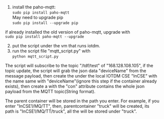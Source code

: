 1. install the paho-mqtt:  
`sudo pip install paho-mqtt`  
May need to upgrade pip  
`sudo pip install --upgrade pip`  

if already installed the old version of paho-mqtt, upgrade with  
`sudo pip install paho-mqtt --upgrade`

2. put the script under the vm that runs iotdm.
3. run the script file "mqtt_script.py" with  
`python mqtt_script.py`



The script will subscribe to the topic "/tdf/test" of "168.128.108.105",
if the topic update, the script will grab the json data "deviceName" from the message payload, then create the <container> under the local IOTDM CSE "InCSE" with the name same with "deviceName"(ignore this step if the container already exists), then create a <ContentInstance> with the "con" attribute contains the whole json payload from the MQTT topic(String format).

The parent container will be stored in the path you enter. For example, if you enter "InCSE1/MQ/TT", then, parentcontainer "truck" will be created, its path is "InCSE1/MQ/TT/truck", all the <ContentInstance> will be stored under "truck". 